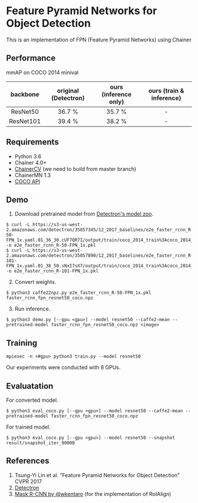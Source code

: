 # Feature Pyramid Networks for Object Detection

This is an implementation of FPN (Feature Pyramid Networks) using Chainer

## Performance

mmAP on COCO 2014 minival

| backbone | original (Detectron) | ours (inference only) | ours (train & inference) |
|:-:|:-:|:-:|:-:|
| ResNet50 | 36.7 % | 35.7 % | - |
| ResNet101 | 39.4 % | 38.2 % | - |

## Requirements

- Python 3.6
- Chainer 4.0+
- [ChainerCV](https://github.com/chainer/chainercv) (we need to build from master branch)
- ChainerMN 1.3
- [COCO API](https://github.com/cocodataset/cocoapi)


## Demo

1. Download pretrained model from [Detectron's model zoo](https://github.com/facebookresearch/Detectron/blob/master/MODEL_ZOO.md#end-to-end-faster--mask-r-cnn-baselines).
```
$ curl -L https://s3-us-west-2.amazonaws.com/detectron/35857345/12_2017_baselines/e2e_faster_rcnn_R-50-FPN_1x.yaml.01_36_30.cUF7QR7I/output/train/coco_2014_train%3Acoco_2014_valminusminival/generalized_rcnn/model_final.pkl -o e2e_faster_rcnn_R-50-FPN_1x.pkl
$ curl -L https://s3-us-west-2.amazonaws.com/detectron/35857890/12_2017_baselines/e2e_faster_rcnn_R-101-FPN_1x.yaml.01_38_50.sNxI7sX7/output/train/coco_2014_train%3Acoco_2014_valminusminival/generalized_rcnn/model_final.pkl -o e2e_faster_rcnn_R-101-FPN_1x.pkl
```

2. Convert weights.
```
$ python3 caffe22npz.py e2e_faster_rcnn_R-50-FPN_1x.pkl faster_rcnn_fpn_resnet50_coco.npz
```

3. Run inference.
```
$ python3 demo.py [--gpu <gpu>] --model resnet50 --caffe2-mean --pretrained-model faster_rcnn_fpn_resnet50_coco.npz <image>
```

## Training
```
mpiexec -n <#gpu> python3 train.py --model resnet50
```
Our experiments were conducted with 8 GPUs.

## Evaluatation
For converted model.
```
$ python3 eval_coco.py [--gpu <gpu>] --model resnet50 --caffe2-mean --pretrained-model faster_rcnn_fpn_resnet50_coco.npz
```

For trained model.
```
$ python3 eval_coco.py [--gpu <gpu>] --model resnet50 --snapshot result/snapshot_iter_90000
```

## References
1. Tsung-Yi Lin et al. "Feature Pyramid Networks for Object Detection" CVPR 2017
2. [Detectron](https://github.com/facebookresearch/Detectron)
3. [Mask R-CNN by @wkentaro](https://github.com/wkentaro/chainer-mask-rcnn) (for the implementation of RoIAlign)
